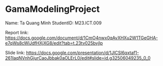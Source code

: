 # GamaModelingProject

Name: Ta Quang Minh
StudentID: M23.ICT.009


Report link: https://docs.google.com/document/d/1CmO4nwx0qAvXHXu2W1TGeGHA-e7qWs8cWlJdfHXjXG8/edit?tab=t.23tv025bvjlp

Slide link: https://docs.google.com/presentation/d/1JlCSl6qxtaf1-261IaqNVnhGjurCaoJbbak0aOLErL0/edit#slide=id.g32506049235_0_0
